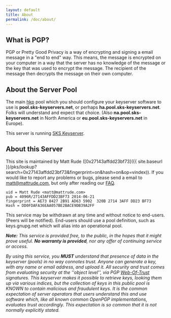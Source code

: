 ```yaml
---
layout: default
title: About
permalink: /doc/about/
---
```


## What is PGP?

PGP or Pretty Good Privacy is a way of encrypting and signing a email message in a "end to end" way.  This means, the message is encrypted on your computer in a way that the server has no knowledge of the message or the key that was used to encrypt the message.  The recipient of the message then decrypts the message on their own computer.

## About the Server Pool

The main [hkp](http://tools.ietf.org/html/draft-shaw-openpgp-hkp-00) pool which you should configure your keyserver software to use is **pool.sks-keyservers.net**, or perhaps **ha.pool.sks-keyservers.net**. Folks will understand and expect that choice. (Also **na.pool.sks-keyservers.net** in North America or **eu.pool.sks-keyservers.net** in Europe).

This server is running [SKS Keyserver](https://bitbucket.org/skskeyserver/sks-keyserver/wiki/Home).

## About this Server
This site is maintained by Matt Rude ([0x27143affdd23bf73]({{ site.baseurl }}/pks/lookup?search=0x27143affdd23bf73&fingerprint=on&hash=on&op=vindex)). If you would like to report any problems or bugs, please send a email to matt@mattrude.com, but only after reading our [FAQ](/doc/faq/).

    uid = Matt Rude <matt@mattrude.com>
    pub = 4096R/27143AFFDD23BF73 2014-06-21
    fingerprint = AE73 8427 2B91 AD63 5902  320B 2714 3AFF DD23 BF73
    Hash = DD0FDAFA36EAA057BE2BACE9DB39A2FF

This service may be withdrawn at any time and without notice to end-users. (Peers will be notified). End-users should use a pool definition, such as keys.gnupg.net which will alias into an operational pool.

_**Note:** This service is provided free, to the public, in the hopes that it might prove useful. **No warranty is provided**, nor any offer of continuing service or access._

_By using this service, you **MUST** understand that presence of data in the keyserver (pools) in no way connotes trust. Anyone can generate a key, with any name or email address, and upload it. All security and trust comes from evaluating security at the ''object level'', via PGP [Web-Of-Trust](http://en.wikipedia.org/wiki/Web_of_trust) signatures. This keyserver makes it possible to retrieve keys, looking them up via various indices, but the collection of keys in this public pool is KNOWN to contain malicious and fraudulent keys. It is the common expectation of server operators that users understand this and use software which, like all known common OpenPGP implementations, evaluates trust accordingly. This expectation is so common that it is not normally explicitly stated._
